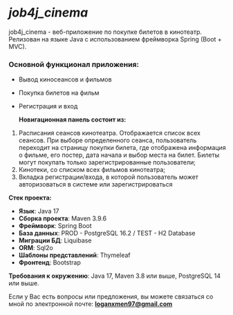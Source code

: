 # *job4j_cinema*

job4j_cinema - веб-приложение по покупке билетов в кинотеатр. Релизован на языке Java с использованием фреймворка 
Spring (Boot + MVC).

### Основной функционал приложения:
- Вывод киносеансов и фильмов
- Покупка билетов на фильм
- Регистрация и вход


  **Новигационная панель состоит из:**
1) Расписания сеансов кинотеатра. Отображается список всех сеансов. При выборе определенного сеанса, пользователь переходит на страницу покупки билета,
   где отображена информация о фильме, его постер, дата начала и выбор места на билет. 
   Билеты могут покупать только зарегистрированные пользователи;
2) Кинотеки, со списком всех фильмов кинотеатра;
3) Вкладка регистрации/входа, в которой пользователь может авторизоваться в системе или зарегистрироваться

**Стек проекта:**
- **Язык**: Java 17
- **Сборка проекта**: Maven 3.9.6
- **Фреймворк**: Spring Boot
- **База данных**: PROD - PostgreSQL 16.2 / TEST - H2 Database
- **Миграции БД**: Liquibase
- **ORM**: Sql2o
- **Шаблоны представлений**: Thymeleaf
- **Фронтенд**: Bootstrap

**Требования к окружению**: Java 17, Maven 3.8 или выше, PostgreSQL 14 или выше.

Если у Вас есть вопросы или предложения, вы можете связаться со мной по электронной почте: **loganxmen97@gmail.com**